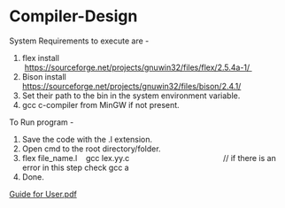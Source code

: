 # Compiler-Design

System Requirements to execute are -
1. flex install                              https://sourceforge.net/projects/gnuwin32/files/flex/2.5.4a-1/ 
2. Bison install                             https://sourceforge.net/projects/gnuwin32/files/bison/2.4.1/
3. Set their path to the bin in the system environment variable.
4. gcc c-compiler from MinGW if not present.

To Run program -
1. Save the code with the .l extension.
2. Open cmd to the root directory/folder.
3. flex file_name.l
   gcc lex.yy.c                                           // if there is an error in this step check gcc
   a
4. Done.


[Guide for User.pdf](https://github.com/RSood10/Compiler-Design/files/9743258/Guide.for.User.pdf)
  
